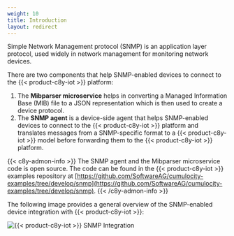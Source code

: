 ```yaml
---
weight: 10
title: Introduction
layout: redirect
---
```


Simple Network Management protocol (SNMP) is an application layer protocol, used widely in network management for monitoring network devices.

There are two components that help SNMP-enabled devices to connect to the {{< product-c8y-iot >}} platform:

1. The **Mibparser microservice** helps in converting a Managed Information Base (MIB) file to a JSON representation which is then used to create a device protocol.
2. The **SNMP agent** is a device-side agent that helps SNMP-enabled devices to connect to the {{< product-c8y-iot >}} platform and translates messages from a SNMP-specific format to a {{< product-c8y-iot >}} model before forwarding them to the {{< product-c8y-iot >}} platform.

{{< c8y-admon-info >}}
The SNMP agent and the Mibparser microservice code is open source. The code can be found in the {{< product-c8y-iot >}} examples repository at [https://github.com/SoftwareAG/cumulocity-examples/tree/develop/snmp](https://github.com/SoftwareAG/cumulocity-examples/tree/develop/snmp).
{{< /c8y-admon-info >}}

The following image provides a general overview of the SNMP-enabled device integration with {{< product-c8y-iot >}}:

![{{< product-c8y-iot >}} SNMP Integration](/images/device-protocols/snmp/snmp-cumulocity-integration.png)
